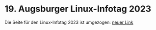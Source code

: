 # 19. Augsburger Linux-Infotag 2023

Die Seite für den Linux-Infotag 2023 ist umgezogen: [neuer Link](https://www.luga.de/static/LIT-2023/)
